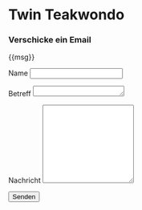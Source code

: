 <!DOCTYPE html>
<html lang="en">
<head>
    <meta charset="UTF-8">
    <meta http-equiv="X-UA-Compatible" content="IE=edge">
    <meta name="viewport" content="width=device-width, initial-scale=1.0">
    <title>E-Mail</title>
    <link rel="stylesheet" href="public/css/style.css">
</head>
<body>
    <div class="container">
        <h1 class="brand">
            Twin Teakwondo
        </h1>
        <div class="wrapper">
            <div class="contact">
                <h3>
                    Verschicke ein Email
                </h3>
                {{msg}}
                <form method="POST" action="send">
                    <p>
                        <label>
                            Name
                        </label>
                        <input type="text" name="name">
                    </p>
                    <!--<p>
                        <label>Studio</label>
                        <input type="text" name="Studio">
                    </p>
                    <p>
                        <label>Email Adresse</label>
                        <input type="email" name="email">
                    </p>-->
                    <p class="full">
                        <label>Betreff</label>
                        <textarea name="Betreff" rows="1"></textarea>
                    </p>
                    <p class="full">
                        <label>Nachricht</label>
                        <textarea name="Nachricht" rows="10"></textarea>
                    </p>
                    <p class="full">
                        <button type="submit">
                            Senden
                        </button>
                    </p>
                </form>
            </div>
        </div>
    </div>
</body>
</html>
